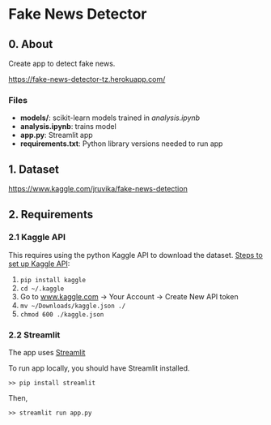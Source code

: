 # Fake News Detector

## 0. About
Create app to detect fake news.

https://fake-news-detector-tz.herokuapp.com/

### Files
* **models/**:  scikit-learn models trained in _analysis.ipynb_
* **analysis.ipynb**: trains model
* **app.py**: Streamlit app
* **requirements.txt**: Python library versions needed to run app

## 1. Dataset
https://www.kaggle.com/jruvika/fake-news-detection

## 2. Requirements

### 2.1 Kaggle API
This requires using the python Kaggle API to download the dataset. [Steps to set up Kaggle API](https://www.kaggle.com/c/two-sigma-financial-news/discussion/83593):
1. `pip install kaggle`
2. `cd ~/.kaggle`
3. Go to www.kaggle.com -> Your Account -> Create New API token
4. `mv ~/Downloads/kaggle.json ./`
5. `chmod 600 ./kaggle.json`

### 2.2 Streamlit
The app uses [Streamlit](https://docs.streamlit.io/en/stable/getting_started.html)

To run app locally, you should have Streamlit installed.
```
>> pip install streamlit
```
Then,
```
>> streamlit run app.py
```
